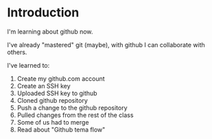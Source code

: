 # Introduction

I'm learning about github now.

I've already "mastered" git (maybe), with github I can collaborate with others.

I've learned to:

1.  Create my github.com account
2.  Create an SSH key
3.  Uploaded SSH key to github
4.  Cloned github repository
5.  Push a change to the github repository
6.  Pulled changes from the rest of the class
7.  Some of us had to merge
8. Read about "Github tema flow"
